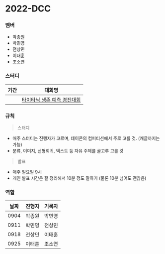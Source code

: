# 2022-DCC

### 멤버
* 박종원
* 박민영
* 전상민
* 이태훈
* 조소연

### 스터디

|기간|대회명|
|:---:|:------------:|
||[타이타닉 생존 예측 경진대회](https://dacon.io/competitions/open/235539/overview/description)|

### 규칙
> 스터디
- 매주 스터디는 진행자가 고르며, 데이콘의 컴피티션에서 주로 고를 것. (캐글까지는 가능)
- 분류, 이미지, 선형회귀, 텍스트 등 자유 주제를 골고루 고를 것

> 발표
- 매주 일요일 9시
- 개인 발표 시간은 잘 정리해서 10분 정도 말하기 (물론 10분 넘어도 괜찮음)

### 역할

|날짜|진행자|기록자|
|:---:|:---:|:---:|
|0904|박종원|박민영|
|0911|박민영|전상민|
|0918|전상민|이태훈|
|0925|이태훈|조소연|
